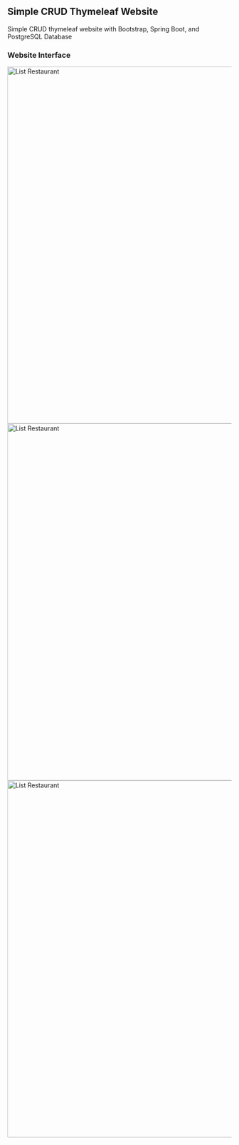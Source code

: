 ## Simple CRUD Thymeleaf Website

Simple CRUD thymeleaf website with Bootstrap, Spring Boot, and PostgreSQL Database

### Website Interface
<img src="https://github.com/user-attachments/assets/21f2fb57-1127-45be-9533-1c4787d1a1d0" alt="List Restaurant" width="800"/> <br>
<img src="https://github.com/user-attachments/assets/f69b0a26-db10-4e06-97b6-bb54ce55f46c" alt="List Restaurant" width="800"/> <br>
<img src="https://github.com/user-attachments/assets/edf39faa-df2d-4a80-80b8-59403554b6d2" alt="List Restaurant" width="800"/> <br>

